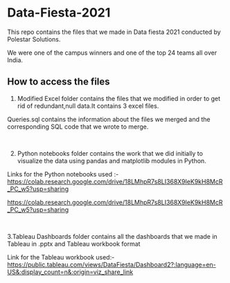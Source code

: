 # Data-Fiesta-2021
This repo contains the files that we made in Data fiesta 2021 conducted by Polestar Solutions.


We were one of the campus winners and one of the top 24 teams all over India.

## How to access the files


1. Modified Excel folder contains the files that we modified in order to get rid of redundant,null data.It contains 3 excel files.

 Queries.sql contains the information about the files we merged and the corresponding SQL code that we wrote to merge.<p>&nbsp;</p>
	
	
	

2. Python notebooks folder contains the work that we did initially to visualize the data using pandas and matplotlib modules in Python.

Links for the Python notebooks used :-  
  https://colab.research.google.com/drive/18LMhpR7s8LI368X9IeK9kH8McR_PC_w5?usp=sharing

 https://colab.research.google.com/drive/18LMhpR7s8LI368X9IeK9kH8McR_PC_w5?usp=sharing  <p>&nbsp;</p>




3.Tableau Dashboards folder contains all the dashboards that we made in Tableau in .pptx and Tableau workbook format 


Link for the Tableau workbook used:-
   https://public.tableau.com/views/DataFiesta/Dashboard2?:language=en-US&:display_count=n&:origin=viz_share_link

